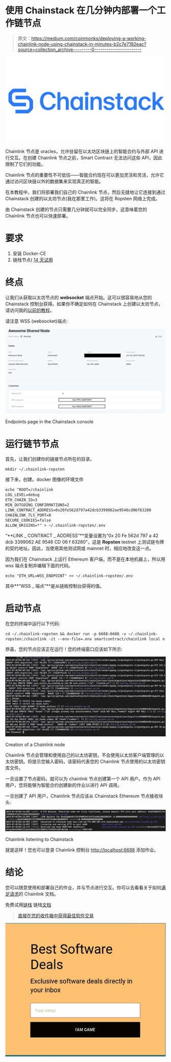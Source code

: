 # 使用 Chainstack 在几分钟内部署一个工作链节点

> 原文：<https://medium.com/coinmonks/deploying-a-working-chainlink-node-using-chainstack-in-minutes-b2c7e7192eac?source=collection_archive---------0----------------------->

![](img/2b4c23d9991b48767ee62985a10f4c72.png)

Chainlink 节点是 oracles，允许驻留在以太坊区块链上的智能合约与外部 API 进行交互。在创建 Chainlink 节点之前，Smart Contract 无法访问这些 API，因此限制了它们的功能。

Chainlink 节点的重要性不可低估——智能合约现在可以更加灵活和灵活，允许它通过访问区块链以外的数据集来实现真正的智能。

在本教程中，我们将部署我们自己的 Chainlink 节点，然后无缝地让它连接到通过 Chainstack 创建的以太坊节点(我在那里工作)。这将在 Ropsten 网络上完成。

由 Chainstack 创建的节点只需要几分钟就可以完全同步，这意味着您的 Chainlink 节点也可以快速部署。

# 要求

1.  安装 Docker-CE
2.  链栈节点( [14 天试用](https://console.chainstack.com)

# 终点

让我们从获取以太坊节点的 **websocket** 端点开始。这可以很容易地从您的 Chainstack 控制台获得。如果你不确定如何在 Chainstack 上创建以太坊节点，请访问我的[以前的教程](https://hackernoon.com/start-and-deploy-your-own-fully-synced-ethereum-node-in-under-10-minutes-bf2e6b512cce)。

请注意 WSS (websocket)端点:

![](img/84d3ba6485d1b4174171a3f21f2db3f0.png)

Endpoints page in the Chainstack console

# 运行链节节点

首先，让我们创建你的链接节点所在的目录。

```
mkdir ~/.chainlink-ropsten
```

接下来，创建。docker 图像的环境文件

```
echo "ROOT=/chainlink
LOG_LEVEL=debug
ETH_CHAIN_ID=3
MIN_OUTGOING_CONFIRMATIONS=2
LINK_CONTRACT_ADDRESS=0x20fe562d797a42dcb3399062ae9546cd06f63280
CHAINLINK_TLS_PORT=0
SECURE_COOKIES=false
ALLOW_ORIGINS=*" > ~/.chainlink-ropsten/.env
```

“**LINK _ CONTRACT _ ADDRESS”**变量设置为“0x 20 Fe 562d 797 a 42 dcb 3399062 AE 9546 CD 06 f 63280”，这是 **Ropsten** testnet 上测试链令牌的契约地址。因此，当使用其他测试网或 mainnet 时，相应地改变这一点。

因为我们在 Chainstack 上运行 Ethereum 客户端，而不是在本地机器上，所以用 wss 端点复制并编辑下面的代码。

```
echo "ETH_URL=WSS_ENDPOINT" >> ~/.chainlink-ropsten/.env
```

其中**“WSS _ 端点”**是从链板控制台获得的值。

# 启动节点

在您的终端中运行以下代码:

```
cd ~/.chainlink-ropsten && docker run -p 6688:6688 -v ~/.chainlink-ropsten:/chainlink -it --env-file=.env smartcontract/chainlink local n
```

恭喜，您的节点应该正在运行！您的终端窗口应该如下所示:

![](img/d3cbbafab4ebdf946108efaf23b87e74.png)

Creation of a Chainlink node

Chainlink 节点会管理和使用自己的以太坊密钥，不会使用以太坊客户端管理的以太坊密钥。将提示您输入密码，该密码代表您的 Chainlink 节点使用的以太坊密钥库文件。

一旦设置了节点密码，就可以为 chainlink 节点创建第一个 API 用户。作为 API 用户，您将能够为智能合约创建新的作业以进行 API 调用。

一旦创建了 API 用户，Chainlink 节点应该从 Chainstack Ethereum 节点接收块头:

![](img/066d07107b8b9050bedde424109409bc.png)

Chainlink listening to Chainstack

就是这样！您也可以登录 Chainlink 控制台 [http://localhost:6688](http://localhost:6688/) 添加作业。

# 结论

您可以随意使用和部署自己的作业，并与节点进行交互。你可以去看看关于如何[满足请求](https://docs.chain.link/docs/fulfilling-requests)的 Chainlink 文档。

免费试用[链栈](https://console.chainstack.com)
链栈[文档](https://docs.chainstack.com)

> [直接在您的收件箱中获得最佳软件交易](https://coincodecap.com/?utm_source=coinmonks)

[![](img/7c0b3dfdcbfea594cc0ae7d4f9bf6fcb.png)](https://coincodecap.com/?utm_source=coinmonks)
